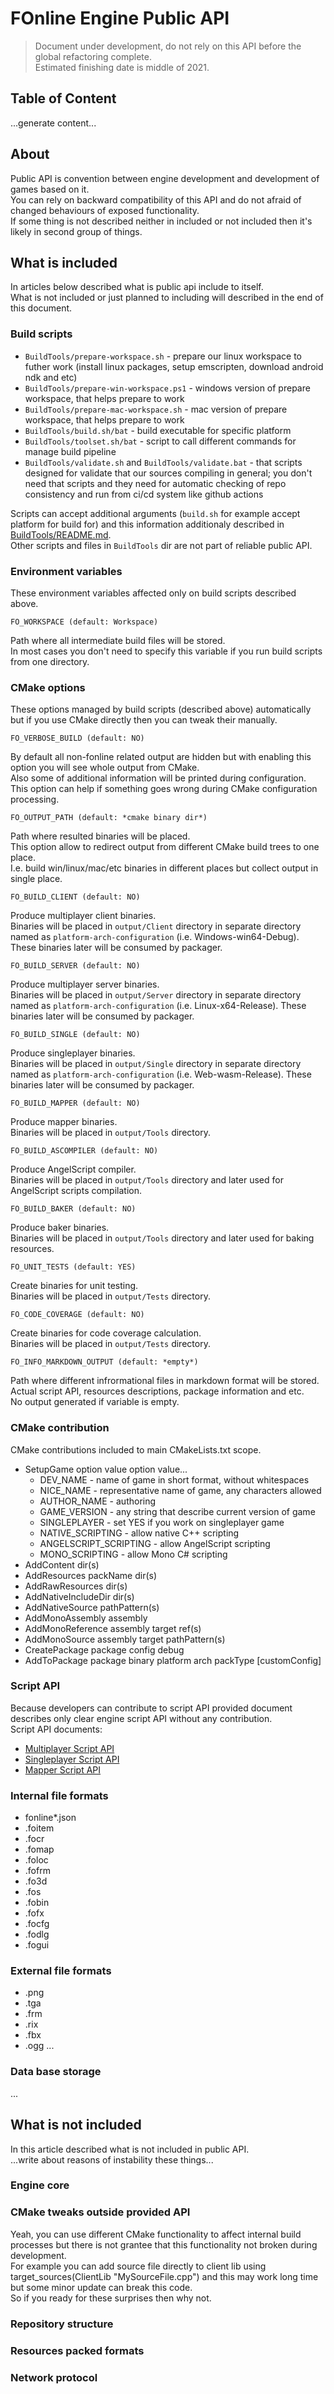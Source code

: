 # FOnline Engine Public API

> Document under development, do not rely on this API before the global refactoring complete.  
> Estimated finishing date is middle of 2021.

## Table of Content

...generate content...

## About

Public API is convention between engine development and development of games based on it.  
You can rely on backward compatibility of this API and do not afraid of changed behaviours of exposed functionality.  
If some thing is not described neither in included or not included then it's likely in second group of things.

## What is included

In articles below described what is public api include to itself.  
What is not included or just planned to including will described in the end of this document.

### Build scripts

* `BuildTools/prepare-workspace.sh` - prepare our linux workspace to futher work (install linux packages, setup emscripten, download android ndk and etc)
* `BuildTools/prepare-win-workspace.ps1` - windows version of prepare workspace, that helps prepare to work
* `BuildTools/prepare-mac-workspace.sh` - mac version of prepare workspace, that helps prepare to work
* `BuildTools/build.sh/bat` - build executable for specific platform
* `BuildTools/toolset.sh/bat` - script to call different commands for manage build pipeline
* `BuildTools/validate.sh` and `BuildTools/validate.bat` - that scripts designed for validate that our sources compiling in general; you don't need that scripts and they need for automatic checking of repo consistency and run from ci/cd system like github actions

Scripts can accept additional arguments (`build.sh` for example accept platform for build for) and this information additionaly described in [BuildTools/README.md](https://github.com/cvet/fonline/blob/master/BuildTools/README.md).  
Other scripts and files in `BuildTools` dir are not part of reliable public API.

### Environment variables

These environment variables affected only on build scripts described above.

`FO_WORKSPACE (default: Workspace)`

Path where all intermediate build files will be stored.  
In most cases you don't need to specify this variable if you run build scripts from one directory.

### CMake options

These options managed by build scripts (described above) automatically but if you use CMake directly then you can tweak their manually.

`FO_VERBOSE_BUILD (default: NO)`

By default all non-fonline related output are hidden but with enabling this option you will see whole output from CMake.  
Also some of additional information will be printed during configuration.  
This option can help if something goes wrong during CMake configuration processing.

`FO_OUTPUT_PATH (default: *cmake binary dir*)`

Path where resulted binaries will be placed.  
This option allow to redirect output from different CMake build trees to one place.  
I.e. build win/linux/mac/etc binaries in different places but collect output in single place.

`FO_BUILD_CLIENT (default: NO)`

Produce multiplayer client binaries.  
Binaries will be placed in `output/Client` directory in separate directory named as `platform-arch-configuration` (i.e. Windows-win64-Debug).  
These binaries later will be consumed by packager.

`FO_BUILD_SERVER (default: NO)`

Produce multiplayer server binaries.  
Binaries will be placed in `output/Server` directory in separate directory named as `platform-arch-configuration` (i.e. Linux-x64-Release).
These binaries later will be consumed by packager.

`FO_BUILD_SINGLE (default: NO)`

Produce singleplayer binaries.  
Binaries will be placed in `output/Single` directory in separate directory named as `platform-arch-configuration` (i.e. Web-wasm-Release).
These binaries later will be consumed by packager.

`FO_BUILD_MAPPER (default: NO)`

Produce mapper binaries.  
Binaries will be placed in `output/Tools` directory.

`FO_BUILD_ASCOMPILER (default: NO)`

Produce AngelScript compiler.  
Binaries will be placed in `output/Tools` directory and later used for AngelScript scripts compilation.

`FO_BUILD_BAKER (default: NO)`

Produce baker binaries.  
Binaries will be placed in `output/Tools` directory and later used for baking resources.

`FO_UNIT_TESTS (default: YES)`

Create binaries for unit testing.  
Binaries will be placed in `output/Tests` directory.

`FO_CODE_COVERAGE (default: NO)`

Create binaries for code coverage calculation.  
Binaries will be placed in `output/Tests` directory.

`FO_INFO_MARKDOWN_OUTPUT (default: *empty*)`

Path where different infrormational files in markdown format will be stored.  
Actual script API, resources descriptions, package information and etc.  
No output generated if variable is empty.

### CMake contribution

CMake contributions included to main CMakeLists.txt scope.

* SetupGame option value option value...
  + DEV_NAME - name of game in short format, without whitespaces
  + NICE_NAME - representative name of game, any characters allowed
  + AUTHOR_NAME - authoring
  + GAME_VERSION - any string that describe current version of game
  + SINGLEPLAYER - set YES if you work on singleplayer game
  + NATIVE_SCRIPTING - allow native C++ scripting
  + ANGELSCRIPT_SCRIPTING - allow AngelScript scripting
  + MONO_SCRIPTING - allow Mono C# scripting
* AddContent dir(s)
* AddResources packName dir(s)
* AddRawResources dir(s)
* AddNativeIncludeDir dir(s)
* AddNativeSource pathPattern(s)
* AddMonoAssembly assembly
* AddMonoReference assembly target ref(s)
* AddMonoSource assembly target pathPattern(s)
* CreatePackage package config debug
* AddToPackage package binary platform arch packType [customConfig]

### Script API

Because developers can contribute to script API provided document describes only clear engine script API without any contribution.  
Script API documents:
* [Multiplayer Script API](https://fonline.ru/MULTIPLAYER_SCRIPT_API)
* [Singleplayer Script API](https://fonline.ru/SINGLEPLAYER_SCRIPT_API)
* [Mapper Script API](https://fonline.ru/MAPPER_SCRIPT_API)

### Internal file formats

* fonline*.json
* .foitem
* .focr
* .fomap
* .foloc
* .fofrm
* .fo3d
* .fos
* .fobin
* .fofx
* .focfg
* .fodlg
* .fogui

### External file formats

* .png
* .tga
* .frm
* .rix
* .fbx
* .ogg
...

### Data base storage

...

## What is not included

In this article described what is not included in public API.  
...write about reasons of instability these things...

### Engine core
### CMake tweaks outside provided API

Yeah, you can use different CMake functionality to affect internal build processes but there is not grantee that this functionality not broken during development.  
For example you can add source file directly to client lib using target_sources(ClientLib "MySourceFile.cpp") and this may work long time but some minor update can break this code.  
So if you ready for these surprises then why not.

### Repository structure
### Resources packed formats
### Network protocol

